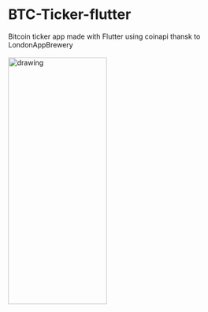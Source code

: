 # BTC-Ticker-flutter
 Bitcoin ticker app made with Flutter using coinapi thansk to LondonAppBrewery<br><br>
 <img src="https://user-images.githubusercontent.com/50264214/91209642-7884d980-e725-11ea-93e1-d1fb7fb974e8.gif" alt="drawing" width="200" height="500"/><br>
 

